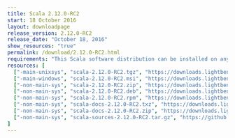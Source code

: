 ```yaml
---
title: Scala 2.12.0-RC2
start: 18 October 2016
layout: downloadpage
release_version: 2.12.0-RC2
release_date: "October 18, 2016"
show_resources: "true"
permalink: /download/2.12.0-RC2.html
requirements: "This Scala software distribution can be installed on any Unix-like or Windows system. It requires the Java runtime version 1.8 or later, which can be downloaded <a href='http://www.java.com/'>here</a>."
resources: [
  ["-main-unixsys", "scala-2.12.0-RC2.tgz", "https://downloads.lightbend.com/scala/2.12.0-RC2/scala-2.12.0-RC2.tgz", "Mac OS X, Unix, Cygwin", "19.24M"],
  ["-main-windows", "scala-2.12.0-RC2.msi", "https://downloads.lightbend.com/scala/2.12.0-RC2/scala-2.12.0-RC2.msi", "Windows (msi installer)", "117.88M"],
  ["-non-main-sys", "scala-2.12.0-RC2.zip", "https://downloads.lightbend.com/scala/2.12.0-RC2/scala-2.12.0-RC2.zip", "Windows", "19.28M"],
  ["-non-main-sys", "scala-2.12.0-RC2.deb", "https://downloads.lightbend.com/scala/2.12.0-RC2/scala-2.12.0-RC2.deb", "Debian", "137.24M"],
  ["-non-main-sys", "scala-2.12.0-RC2.rpm", "https://downloads.lightbend.com/scala/2.12.0-RC2/scala-2.12.0-RC2.rpm", "RPM package", "117.49M"],
  ["-non-main-sys", "scala-docs-2.12.0-RC2.txz", "https://downloads.lightbend.com/scala/2.12.0-RC2/scala-docs-2.12.0-RC2.txz", "API docs", "50.79M"],
  ["-non-main-sys", "scala-docs-2.12.0-RC2.zip", "https://downloads.lightbend.com/scala/2.12.0-RC2/scala-docs-2.12.0-RC2.zip", "API docs", "100.52M"],
  ["-non-main-sys", "scala-sources-2.12.0-RC2.tar.gz", "https://github.com/scala/scala/archive/v2.12.0-RC2.tar.gz", "Sources", ""]
]
---
```

